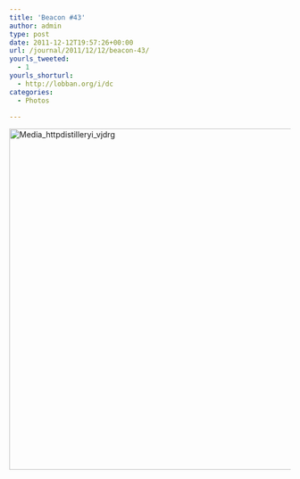 ```yaml
---
title: 'Beacon #43'
author: admin
type: post
date: 2011-12-12T19:57:26+00:00
url: /journal/2011/12/12/beacon-43/
yourls_tweeted:
  - 1
yourls_shorturl:
  - http://lobban.org/i/dc
categories:
  - Photos

---
```

<div class='posterous_autopost'>
  <a href="http://instagr.am/p/YykNL/"></p> 
  
  <div class='p_embed p_image_embed'>
    <a href="http://getfile0.posterous.com/getfile/files.posterous.com/nonimage/jpmJqCxHnAioyBtBqeuJuzdnBrAuyFddjemdpmJzdAjhemratzuynvmzAlxx/media_httpdistilleryi_vJDrg.jpg.scaled1000.jpg"><img alt="Media_httpdistilleryi_vjdrg" height="612" src="http://getfile0.posterous.com/getfile/files.posterous.com/nonimage/jpmJqCxHnAioyBtBqeuJuzdnBrAuyFddjemdpmJzdAjhemratzuynvmzAlxx/media_httpdistilleryi_vJDrg.jpg.scaled1000.jpg" width="612" /></a>
  </div>
  
  <p>
    </a></div>